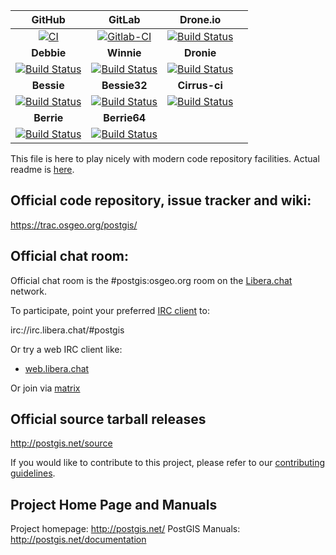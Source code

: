 | **GitHub** | **GitLab** | **Drone.io** ||
| :---: | :---: | :---: | :---: |
| [![CI](https://github.com/postgis/postgis/workflows/CI/badge.svg?branch=stable-3.1)](https://github.com/postgis/postgis/actions?query=branch%3Astable-3.1) |  [![Gitlab-CI](https://gitlab.com/postgis/postgis/badges/stable-3.1/pipeline.svg)](https://gitlab.com/postgis/postgis/commits/stable-3.1) |  [![Build Status](https://cloud.drone.io/api/badges/postgis/postgis/status.svg?branch=stable-3.1)](https://cloud.drone.io/postgis/postgis?branch=stable-3.1) ||
| **Debbie** | **Winnie** | **Dronie** ||
| [![Build Status](https://debbie.postgis.net/buildStatus/icon?job=PostGIS_3.1)](https://debbie.postgis.net/view/PostGIS/job/PostGIS_3.1/) | [![Build Status](https://winnie.postgis.net:444/buildStatus/icon?job=PostGIS_3.1)](https://winnie.postgis.net:444/view/PostGIS/job/PostGIS_3.1/) | [![Build Status](https://dronie.osgeo.org/api/badges/postgis/postgis/status.svg?branch=stable-3.1)](https://dronie.osgeo.org/postgis/postgis?branch=stable-3.1) ||
| **Bessie** | **Bessie32** | **Cirrus-ci** |  |
|  [![Build Status](https://debbie.postgis.net/buildStatus/icon?job=PostGIS_Worker_Run%2Flabel%3Dbessie)](https://debbie.postgis.net/view/PostGIS/job/PostGIS_Worker_Run/label=bessie/) |  [![Build Status](https://debbie.postgis.net/buildStatus/icon?job=PostGIS_Worker_Run%2Flabel%3Dbessie32)](https://debbie.postgis.net/view/PostGIS/job/PostGIS_Worker_Run/label=bessie32/) |  [![Build Status](https://api.cirrus-ci.com/github/postgis/postgis.svg?branch=stable-3.1)](http://cirrus-ci.com/github/postgis/postgis) |  |
| **Berrie** | **Berrie64** | | |
|  [![Build Status](https://debbie.postgis.net/buildStatus/icon?job=PostGIS_Worker_Run/label=berrie&build=last:${params.reference=refs/heads/stable-3.1})](https://debbie.postgis.net/view/PostGIS/job/PostGIS_Worker_Run/label=berrie/) |  [![Build Status](https://debbie.postgis.net/buildStatus/icon?job=PostGIS_Worker_Run/label=berrie64&build=last:${params.reference=refs/heads/stable-3.1})](https://debbie.postgis.net/view/PostGIS/job/PostGIS_Worker_Run/label=berrie64/) | | |

This file is here to play nicely with modern code repository facilities.
Actual readme is [here](README.postgis).

## Official code repository, issue tracker and wiki:
https://trac.osgeo.org/postgis/

## Official chat room:

Official chat room is the #postgis:osgeo.org room on the
[Libera.chat](https://libera.chat) network.

To participate, point your preferred
[IRC client](https://en.wikipedia.org/wiki/Comparison_of_Internet_Relay_Chat_clients)
to:

 irc://irc.libera.chat/#postgis

Or try a web IRC client like:
 - [web.libera.chat](https://web.libera.chat/#postgis)

Or join via [matrix](https://matrix.to/#/#postgis:osgeo.org)
## Official source tarball releases

http://postgis.net/source

If you would like to contribute to this project, please refer to our
[contributing guidelines](CONTRIBUTING.md).

## Project Home Page and Manuals
Project homepage: http://postgis.net/
PostGIS Manuals: http://postgis.net/documentation
